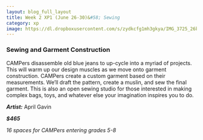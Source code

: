 ```yaml
---
layout: blog_full_layout
title: Week 2 XP1 (June 26-30)&#58; Sewing
category: xp
image: https://dl.dropboxusercontent.com/s/zydkcfg1mh3gkya/IMG_3725_26k.jpg?dl=0
---
```


### Sewing and Garment Construction

CAMPers disassemble old blue jeans to up-cycle into a myriad of projects. This will warm up our design muscles as we move onto garment construction. CAMPers create a custom garment based on their measurements. We’ll draft the pattern, create a muslin, and sew the final garment. This is also an open sewing studio for those interested in making complex bags, toys, and whatever else your imagination inspires you to do.


**_Artist:_** April Gavin

**_$465_**

*16 spaces for CAMPers entering grades 5-8*
